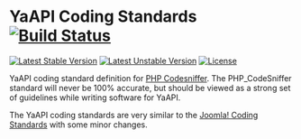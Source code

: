 # YaAPI Coding Standards [![Build Status](https://travis-ci.org/yaapi/coding-standards.png?branch=master)](https://travis-ci.org/yaapi/coding-standards)

[![Latest Stable Version](https://poser.pugx.org/yaapi/coding-standards/v/stable)](https://packagist.org/packages/yaapi/coding-standards)
[![Latest Unstable Version](https://poser.pugx.org/yaapi/coding-standards/v/unstable)](https://packagist.org/packages/yaapi/coding-standards)
[![License](https://poser.pugx.org/yaapi/coding-standards/license)](https://packagist.org/packages/yaapi/coding-standards)

YaAPI coding standard definition for [PHP Codesniffer](http://pear.php.net/PHP_CodeSniffer).
The PHP_CodeSniffer standard will never be 100% accurate, but should be viewed as a strong
set of guidelines while writing software for YaAPI.

The YaAPI coding standards are very similar to the [Joomla! Coding Standards](https://github.com/joomla/coding-standards)
with some minor changes.